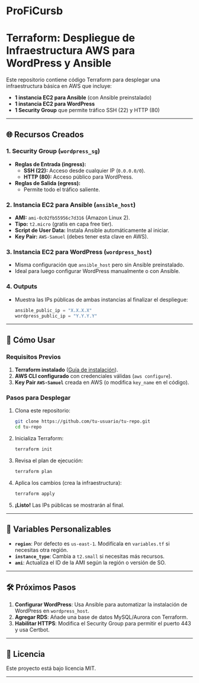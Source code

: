# ProFiCursb
# Terraform: Despliegue de Infraestructura AWS para WordPress y Ansible  

Este repositorio contiene código Terraform para desplegar una infraestructura básica en AWS que incluye:  
- **1 instancia EC2 para Ansible** (con Ansible preinstalado)  
- **1 instancia EC2 para WordPress**  
- **1 Security Group** que permite tráfico SSH (22) y HTTP (80)  

---

## 🌐 **Recursos Creados**  

### 1. **Security Group (`wordpress_sg`)**  
- **Reglas de Entrada (ingress):**  
  - **SSH (22):** Acceso desde cualquier IP (`0.0.0.0/0`).  
  - **HTTP (80):** Acceso público para WordPress.  
- **Reglas de Salida (egress):**  
  - Permite todo el tráfico saliente.  

### 2. **Instancia EC2 para Ansible (`ansible_host`)**  
- **AMI:** `ami-0c02fb55956c7d316` (Amazon Linux 2).  
- **Tipo:** `t2.micro` (gratis en capa free tier).  
- **Script de User Data:** Instala Ansible automáticamente al iniciar.  
- **Key Pair:** `AWS-Samuel` (debes tener esta clave en AWS).  

### 3. **Instancia EC2 para WordPress (`wordpress_host`)**  
- Misma configuración que `ansible_host` pero sin Ansible preinstalado.  
- Ideal para luego configurar WordPress manualmente o con Ansible.  

### 4. **Outputs**  
- Muestra las IPs públicas de ambas instancias al finalizar el despliegue:  
  ```terraform
  ansible_public_ip = "X.X.X.X"
  wordpress_public_ip = "Y.Y.Y.Y"
  ```

---

## 🚀 **Cómo Usar**  

### **Requisitos Previos**  
1. **Terraform instalado** ([Guía de instalación](https://developer.hashicorp.com/terraform/tutorials/aws-get-started/install-cli)).  
2. **AWS CLI configurado** con credenciales válidas (`aws configure`).  
3. **Key Pair `AWS-Samuel`** creada en AWS (o modifica `key_name` en el código).  

### **Pasos para Desplegar**  
1. Clona este repositorio:  
   ```bash
   git clone https://github.com/tu-usuario/tu-repo.git
   cd tu-repo
   ```
2. Inicializa Terraform:  
   ```bash
   terraform init
   ```
3. Revisa el plan de ejecución:  
   ```bash
   terraform plan
   ```
4. Aplica los cambios (crea la infraestructura):  
   ```bash
   terraform apply
   ```
5. **¡Listo!** Las IPs públicas se mostrarán al final.  

---

## 🔧 **Variables Personalizables**  
- **`region`**: Por defecto es `us-east-1`. Modifícala en `variables.tf` si necesitas otra región.  
- **`instance_type`**: Cambia a `t2.small` si necesitas más recursos.  
- **`ami`**: Actualiza el ID de la AMI según la región o versión de SO.  

---

## 🛠 **Próximos Pasos**  
1. **Configurar WordPress**: Usa Ansible para automatizar la instalación de WordPress en `wordpress_host`.  
2. **Agregar RDS**: Añade una base de datos MySQL/Aurora con Terraform.  
3. **Habilitar HTTPS**: Modifica el Security Group para permitir el puerto 443 y usa Certbot.  

---

## 📜 **Licencia**  
Este proyecto está bajo licencia MIT.  

--- 


